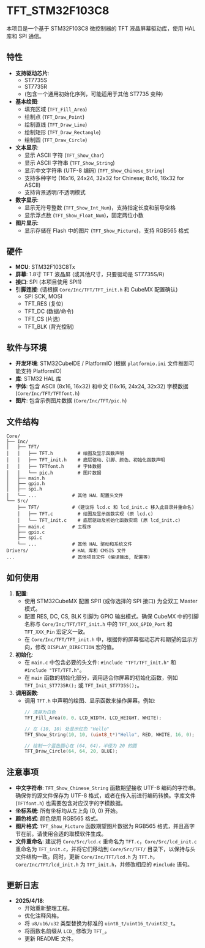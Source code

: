 # TFT_STM32F103C8

本项目是一个基于 STM32F103C8 微控制器的 TFT 液晶屏幕驱动库，使用 HAL 库和 SPI 通信。

## 特性

*   **支持驱动芯片**:
    *   ST7735S
    *   ST7735R
    *   (包含一个通用初始化序列，可能适用于其他 ST7735 变种)
*   **基本绘图**:
    *   填充区域 (`TFT_Fill_Area`)
    *   绘制点 (`TFT_Draw_Point`)
    *   绘制直线 (`TFT_Draw_Line`)
    *   绘制矩形 (`TFT_Draw_Rectangle`)
    *   绘制圆 (`TFT_Draw_Circle`)
*   **文本显示**:
    *   显示 ASCII 字符 (`TFT_Show_Char`)
    *   显示 ASCII 字符串 (`TFT_Show_String`)
    *   显示中文字符串 (UTF-8 编码) (`TFT_Show_Chinese_String`)
    *   支持多种字号 (16x16, 24x24, 32x32 for Chinese; 8x16, 16x32 for ASCII)
    *   支持背景透明/不透明模式
*   **数字显示**:
    *   显示无符号整数 (`TFT_Show_Int_Num`)，支持指定长度和前导空格
    *   显示浮点数 (`TFT_Show_Float_Num`)，固定两位小数
*   **图片显示**:
    *   显示存储在 Flash 中的图片 (`TFT_Show_Picture`)，支持 RGB565 格式

## 硬件

*   **MCU**: STM32F103C8Tx
*   **屏幕**: 1.8寸 TFT 液晶屏 (或其他尺寸，只要驱动是 ST7735S/R)
*   **接口**: SPI (本项目使用 SPI1)
*   **引脚连接**: (请根据 `Core/Inc/TFT/TFT_init.h` 和 CubeMX 配置确认)
    *   SPI SCK, MOSI
    *   TFT_RES (复位)
    *   TFT_DC (数据/命令)
    *   TFT_CS (片选)
    *   TFT_BLK (背光控制)

## 软件与环境

*   **开发环境**: STM32CubeIDE / PlatformIO (根据 `platformio.ini` 文件推断可能支持 PlatformIO)
*   **库**: STM32 HAL 库
*   **字体**: 包含 ASCII (8x16, 16x32) 和中文 (16x16, 24x24, 32x32) 字模数据 (`Core/Inc/TFT/TFTfont.h`)
*   **图片**: 包含示例图片数据 (`Core/Inc/TFT/pic.h`)

## 文件结构

```
Core/
├── Inc/
│   ├── TFT/
│   │   ├── TFT.h         # 绘图及显示函数声明
│   │   ├── TFT_init.h    # 底层驱动、引脚、颜色、初始化函数声明
│   │   ├── TFTfont.h     # 字体数据
│   │   └── pic.h         # 图片数据
│   ├── main.h
│   ├── gpio.h
│   ├── spi.h
│   └── ...             # 其他 HAL 配置头文件
└── Src/
    ├── TFT/            # (建议将 lcd.c 和 lcd_init.c 移入此目录并重命名)
    │   ├── TFT.c         # 绘图及显示函数实现 (原 lcd.c)
    │   └── TFT_init.c    # 底层驱动及初始化函数实现 (原 lcd_init.c)
    ├── main.c          # 主程序
    ├── gpio.c
    ├── spi.c
    └── ...             # 其他 HAL 驱动和系统文件
Drivers/                # HAL 库和 CMSIS 文件
...                     # 其他项目文件 (编译输出, 配置等)
```

## 如何使用

1.  **配置**:
    *   使用 STM32CubeMX 配置 SPI1 (或你选择的 SPI 接口) 为全双工 Master 模式。
    *   配置 RES, DC, CS, BLK 引脚为 GPIO 输出模式。确保 CubeMX 中的引脚名称与 `Core/Inc/TFT/TFT_init.h` 中的 `TFT_XXX_GPIO_Port` 和 `TFT_XXX_Pin` 宏定义一致。
    *   在 `Core/Inc/TFT/TFT_init.h` 中，根据你的屏幕驱动芯片和期望的显示方向，修改 `DISPLAY_DIRECTION` 宏的值。
2.  **初始化**:
    *   在 `main.c` 中包含必要的头文件: `#include "TFT/TFT_init.h"` 和 `#include "TFT/TFT.h"`。
    *   在 `main` 函数的初始化部分，调用适合你屏幕的初始化函数，例如 `TFT_Init_ST7735R();` 或 `TFT_Init_ST7735S();`。
3.  **调用函数**:
    *   调用 `TFT.h` 中声明的绘图、显示函数来操作屏幕。例如:
        ```c
        // 清屏为白色
        TFT_Fill_Area(0, 0, LCD_WIDTH, LCD_HEIGHT, WHITE);

        // 在 (10, 10) 处显示红色 "Hello"
        TFT_Show_String(10, 10, (uint8_t*)"Hello", RED, WHITE, 16, 0);

        // 绘制一个蓝色圆心在 (64, 64)，半径为 20 的圆
        TFT_Draw_Circle(64, 64, 20, BLUE);
        ```

## 注意事项

*   **中文字符串**: `TFT_Show_Chinese_String` 函数期望接收 UTF-8 编码的字符串。确保你的源文件保存为 UTF-8 格式，或者在传入前进行编码转换。字库文件 (`TFTfont.h`) 也需要包含对应汉字的字模数据。
*   **坐标系统**: 所有坐标均从左上角 (0, 0) 开始。
*   **颜色格式**: 颜色使用 RGB565 格式。
*   **图片格式**: `TFT_Show_Picture` 函数期望图片数据为 RGB565 格式，并且高字节在前。请使用合适的取模软件生成。
*   **文件重命名**: 建议将 `Core/Src/lcd.c` 重命名为 `TFT.c`，`Core/Src/lcd_init.c` 重命名为 `TFT_init.c`，并将它们移动到 `Core/Src/TFT/` 目录下，以保持与头文件结构一致。同时，更新 `Core/Inc/TFT/lcd.h` 为 `TFT.h`，`Core/Inc/TFT/lcd_init.h` 为 `TFT_init.h`，并修改相应的 `#include` 语句。

## 更新日志

*   **2025/4/18**:
    *   开始重新整理工程。
    *   优化注释风格。
    *   将 `u8/u16/u32` 类型替换为标准的 `uint8_t/uint16_t/uint32_t`。
    *   将函数名前缀从 `LCD_` 修改为 `TFT_`。
    *   更新 README 文件。